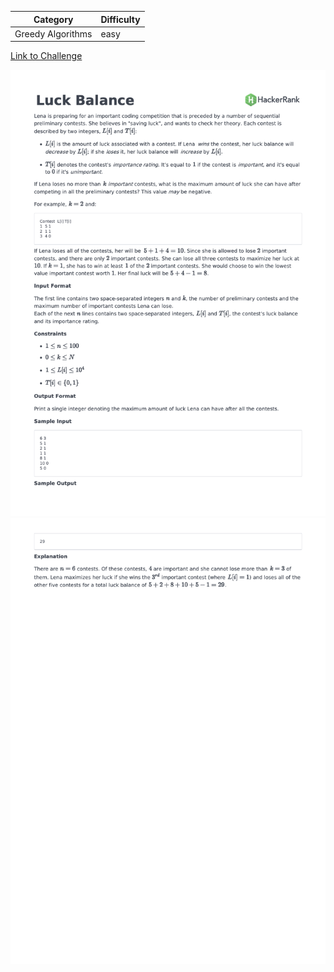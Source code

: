 | Category          | Difficulty |
| ----------------- | ---------- |
| Greedy Algorithms | easy       |

[Link to Challenge](https://www.hackerrank.com/challenges/luck-balance/problem)

![Description Part 1](./Description1.png)
![Description Part 2](./Description2.png)

